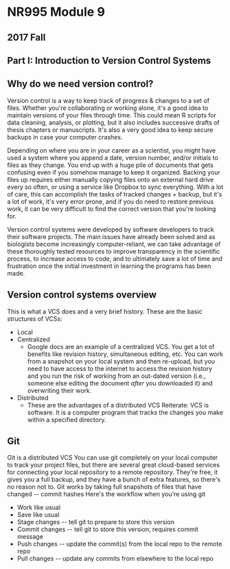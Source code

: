 # NR995 Module 9
## 2017 Fall
## Part I: Introduction to Version Control Systems

## Why do we need version control?
Version control is a way to keep track of progress & changes to a set of files. Whether you're collaborating or working alone, it's a good idea to maintain versions of your files through time. This could mean R scripts for data cleaning, analysis, or plotting, but it also includes successive drafts of thesis chapters or manuscripts. It's also a very good idea to keep secure backups in case your computer crashes.

Depending on where you are in your career as a scientist, you might have used a system where you append a date, version number, and/or initials to files as they change. You end up with a huge pile of documents that gets confusing even if you somehow manage to keep it organized. Backing your files up requires either manually copying files onto an external hard drive every so often, or using a service like Dropbox to sync everything. With a lot of care, this can accomplish the tasks of tracked changes + backup, but it's a lot of work, it's very error prone, and if you do need to restore previous work, it can be very difficult to find the correct version that you're looking for. 

Version control systems were developed by software developers to track their software projects. The main issues have already been solved and as biologists become increasingly computer-reliant, we can take advantage of these thoroughly tested resources to improve transparency in the scientific process, to increase access to code, and to ultimately save a lot of time and frustration once the initial investment in learning the programs has been made.


## Version control systems overview
This is what a VCS does and a very brief history.
These are the basic structures of VCSs: 
- Local
- Centralized
  - Google docs are an example of a centralized VCS. You get a lot of benefits like revision history, simultaneous editing, etc. You can work from a snapshot on your local system and then re-upload, but you need to have access to the internet to access the revision history and you run the risk of working from an out-dated version (i.e., someone else editing the document *after* you downloaded it) and overwriting their work.
- Distributed
  - These are the advantages of a distributed VCS
Reiterate: VCS is software. It is a computer program that tracks the changes you make within a specified directory. 


## Git
Git is a distributed VCS
You can use git completely on your local computer to track your project files, but there are several great cloud-based services for connecting your local repository to a remote repository. They're free, it gives you a full backup, and they have a bunch of extra features, so there's no reason not to.
Git works by taking full snapshots of files that have changed -- commit hashes
Here's the workflow when you're using git
- Work like usual
- Save like usual
- Stage changes -- tell git to prepare to store this version
- Commit changes -- tell git to store this version; requires commit message
- Push changes -- update the commit(s) from the local repo to the remote repo
- Pull changes -- update any commits from elsewhere to the local repo


